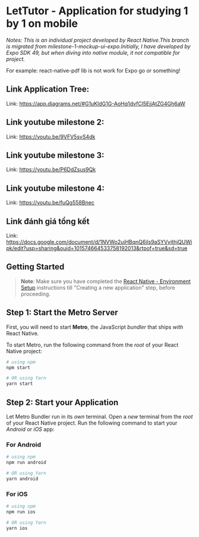 # LetTutor - Application for studying 1 by 1 on mobile

_*Notes: This is an individual project developed by React Native.This branch is migrated from milestone-1-mockup-ui-expo.Initially, I have developed by Expo SDK 49, but when diving into native module, it not compatible for project.*_

For example: react-native-pdf lib is not work for Expo go or something!

## Link Application Tree:

Link: https://app.diagrams.net/#G1uKldG1G-AoHq1dvfCl5EjjAtZG4Gh6aW

## Link youtube milestone 2:

Link: https://youtu.be/9VFV5svS4dk

## Link youtube milestone 3:

Link: https://youtu.be/P6DdZsus9Qk

## Link youtube milestone 4:

Link: https://youtu.be/fuQg558Bnec

## Link đánh giá tổng kết

Link: https://docs.google.com/document/d/1NVWo2uiHBqnQ6ils9aSYVvjthjQUWipk/edit?usp=sharing&ouid=101574664533758192013&rtpof=true&sd=true

## Getting Started

> **Note**: Make sure you have completed the [React Native - Environment Setup](https://reactnative.dev/docs/environment-setup) instructions till "Creating a new application" step, before proceeding.

## Step 1: Start the Metro Server

First, you will need to start **Metro**, the JavaScript _bundler_ that ships _with_ React Native.

To start Metro, run the following command from the _root_ of your React Native project:

```bash
# using npm
npm start

# OR using Yarn
yarn start
```

## Step 2: Start your Application

Let Metro Bundler run in its _own_ terminal. Open a _new_ terminal from the _root_ of your React Native project. Run the following command to start your _Android_ or _iOS_ app:

### For Android

```bash
# using npm
npm run android

# OR using Yarn
yarn android
```

### For iOS

```bash
# using npm
npm run ios

# OR using Yarn
yarn ios
```
